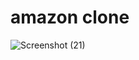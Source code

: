 # amazon clone
![Screenshot (21)](https://github.com/gaurav-7385/amazon-clone/assets/153974792/d8bda79a-d843-4fdd-8b6c-00353b719431)


